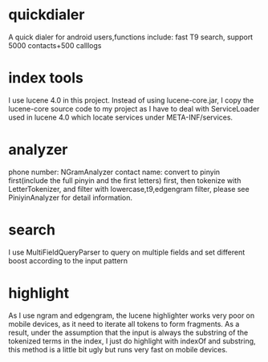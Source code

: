 quickdialer
===========

A quick dialer for android users,functions include: fast T9 search, support 5000 contacts+500 calllogs

index tools
===========

I use lucene 4.0 in this project. Instead of using lucene-core.jar, I copy the lucene-core source code to my project as I have to deal with  ServiceLoader used in lucene 4.0 which locate services under META-INF/services.

analyzer
===========

phone number: NGramAnalyzer
contact name: convert to pinyin first(include the full pinyin and the first letters) first, then tokenize with LetterTokenizer, and filter with lowercase,t9,edgengram filter, please see PiniyinAnalyzer for detail information.

search
===========

I use MultiFieldQueryParser to query on multiple fields and set different boost according to the input pattern


highlight
===========

As I use ngram and edgengram, the lucene highlighter works very poor on mobile devices, as it need to iterate all tokens to form fragments. As a result, under the assumption that the input is always the substring of the tokenized terms in the index, I just do highlight with indexOf and substring, this method is a little bit ugly but runs very fast on mobile devices.



